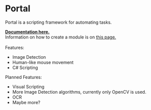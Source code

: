 # Portal
 Portal is a scripting framework for automating tasks.

[**Documentation here.**](https://github.com/wrekklol/Portal-Releases/blob/main/docs/index.md)<br>
Information on how to create a module is on [this page.](https://github.com/wrekklol/Portal-Releases/blob/main/docs/Portal.Scripting.CSharp.CSharpModule.md)
<br>
<br>
Features:
* Image Detection
* Human-like mouse movement
* C# Scripting

Planned Features:
* Visual Scripting
* More Image Detection algorithms, currently only OpenCV is used.
* OCR
* Maybe more?
